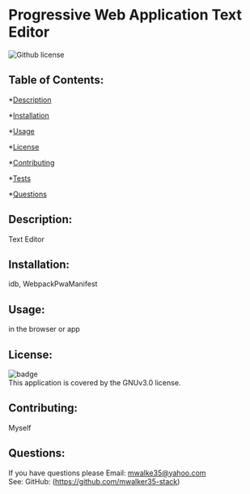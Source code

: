 # Progressive Web Application Text Editor
  ![Github license](https://img.shields.io/badge/license-GNUv3.0-green.svg)
  ## Table of Contents:
  *[Description](#Description)

  *[Installation](#Installation)

  *[Usage](#Usage)

  *[License](#License)

  *[Contributing](#Contributing)

  *[Tests](#Tests)

  *[Questions](#Questions)

  ## Description: 
  Text Editor 

  ## Installation:
  idb, WebpackPwaManifest

  ## Usage:
  in the browser or app

  ## License:
  ![badge](https://img.shields.io/badge/license-GNUv3.0-green)
  <br />
  This application is covered by the GNUv3.0 license. 

  ## Contributing:
  Myself

  ## Questions:
  If you have questions please Email: mwalke35@yahoo.com<br />
  See: GitHub:  (https://github.com/mwalker35-stack)
 
